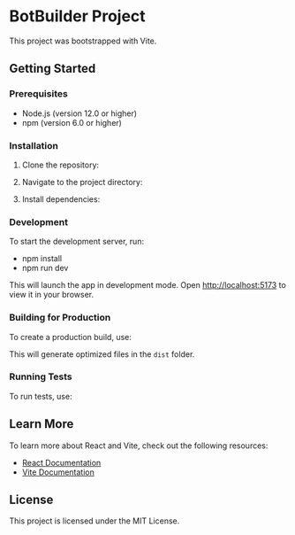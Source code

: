 # BotBuilder Project

This project was bootstrapped with Vite.

## Getting Started

### Prerequisites

- Node.js (version 12.0 or higher)
- npm (version 6.0 or higher)

### Installation

1. Clone the repository:

2. Navigate to the project directory:

3. Install dependencies:

### Development

To start the development server, run:

- npm install 
- npm run dev

This will launch the app in development mode. Open [http://localhost:5173](http://localhost:5173) to view it in your browser.

### Building for Production

To create a production build, use:

This will generate optimized files in the `dist` folder.

### Running Tests

To run tests, use:

## Learn More

To learn more about React and Vite, check out the following resources:

- [React Documentation](https://reactjs.org/docs/getting-started.html)
- [Vite Documentation](https://vitejs.dev/guide/)

## License

This project is licensed under the MIT License.
